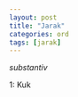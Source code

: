 ```yaml
---
layout: post
title: "Jarak"
categories: ord
tags: [jarak]
---
```


*substantiv*

1: Kuk













